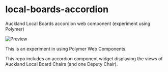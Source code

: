 # local-boards-accordion
Auckland Local Boards accordion web component (experiment using Polymer)

![Preview](http://i.imgur.com/h60lXen.gif)

This is an experiment in using Polymer Web Components.

This repo includes an accordion component widget displaying the views of Auckland Local Board Chairs (and one Deputy Chair).

